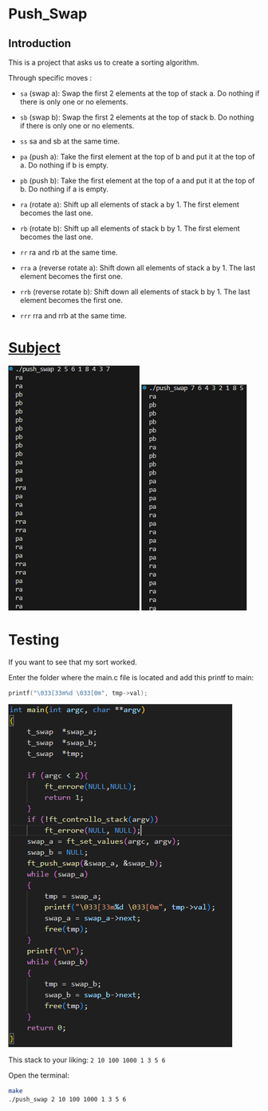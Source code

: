 # Push_Swap


## Introduction
This is a project that asks us to create a sorting algorithm.

Through specific moves :

- ``` sa ```  (swap a): Swap the first 2 elements at the top of stack a. Do nothing if there is only one or no elements.

- ``` sb ```  (swap b): Swap the first 2 elements at the top of stack b. Do nothing if there is only one or no elements.

- ```ss```  sa and sb at the same time.
- ```pa``` (push a): Take the first element at the top of b and put it at the top of a. Do nothing if b is empty.

- ```pb``` (push b): Take the first element at the top of a and put it at the top of b. Do nothing if a is empty.
- ```ra``` (rotate a): Shift up all elements of stack a by 1. The first element becomes the last one.
- ```rb```  (rotate b): Shift up all elements of stack b by 1. The first element becomes the last one.
- ```rr``` ra and rb at the same time.
- ```rra``` a (reverse rotate a): Shift down all elements of stack a by 1. The last element becomes the first one.
- ```rrb```  (reverse rotate b): Shift down all elements of stack b by 1. The last element becomes the first one.
- ```rrr``` rra and rrb at the same time.

# [Subject](./Docks/subject/push_swap.subject.pdf)

![images](./Docks/img/outputexsamle.png) ![images](./Docks/img/output2.png)

# Testing

If you want to see that my sort worked.

Enter the folder where the main.c file is located and add this printf to main:
```c
printf("\033[33m%d \033[0m", tmp->val);
```
![images](./Docks/img/main.png)

This stack to your liking: ```2 10 100 1000 1 3 5 6```

Open the terminal:
```bash
make
./push_swap 2 10 100 1000 1 3 5 6
```